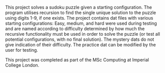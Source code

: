 This project solves a sudoku puzzle given a starting configuration. The program 
utilises recursion to find the single unique solution to the puzzle using digits 1-9, if 
one exists. The project contains dat files with various starting configurations: Easy, 
medium, and hard were used during testing and are named according to difficulty determined 
by how much the recursive functionality must be used in order to solve the puzzle (or test 
all potential configurations, with no final solution). The mystery dats do not give 
indication of their difficulty. The practice dat can be modified by the user for testing.

This project was completed as part of the MSc Computing at Imperial College London.
